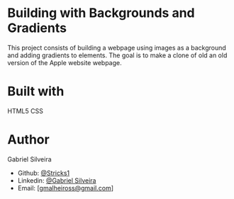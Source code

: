 # Building with Backgrounds and Gradients

This project consists of building a webpage using images as a background and adding gradients to elements. The goal is to make a clone of old an old version of the Apple website webpage.

# Built with
HTML5
CSS

# Author
Gabriel Silveira
 - Github: [@Stricks1](https://github.com/Stricks1)
 - Linkedin: [@Gabriel Silveira](https://www.linkedin.com/in/gabriel-malheiros-silveira-b6632061/)
 - Email: [gmalheiross@gmail.com]